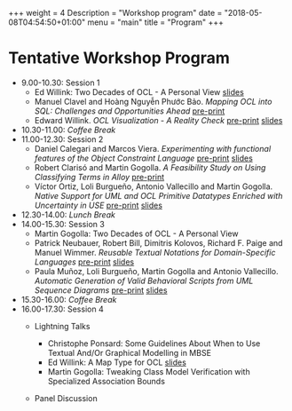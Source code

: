 +++
weight = 4
Description = "Workshop program"
date = "2018-05-08T04:54:50+01:00"
menu = "main"
title = "Program"
+++

# Tentative Workshop Program

* 9.00-10.30: Session 1 
  * Ed Willink: Two Decades of OCL - A Personal View [slides](slides/OCL2019_slides_keynote.pdf)
  * Manuel Clavel and Hoàng Nguyễn Phước Bảo. *Mapping OCL into SQL:
    Challenges and Opportunities Ahead* 
    [pre-print](./papers/OCL2019_paper_110.pdf)
  * Edward Willink. *OCL Visualization - A Reality Check* [pre-print](papers/OCL2019_paper_011.pdf) [slides](slides/OCL2019_slides_011.pdf)
* 10.30-11.00: *Coffee Break*
* 11.00-12.30: Session 2  
  * Daniel Calegari and Marcos Viera. *Experimenting with functional
    features of the Object Constraint Language* [pre-print](papers/OCL2019_paper_101.pdf) [slides](slides/OCL2019_slides_101.pdf)
  * Robert Clarisó and Martin Gogolla. *A Feasibility Study on Using
    Classifying Terms in Alloy* [pre-print](papers/OCL2019_paper_000.pdf)
  * Víctor Ortiz, Loli Burgueño, Antonio Vallecillo and Martin
    Gogolla. *Native Support for UML and OCL Primitive Datatypes
    Enriched with Uncertainty in USE*
    [pre-print](papers/OCL2019_paper_100.pdf) [slides](slides/OCL2019_slides_100.pdf)
* 12.30-14.00: *Lunch Break*
* 14.00-15.30: Session 3  
  * Martin Gogolla: Two Decades of OCL - A Personal View
  * Patrick Neubauer, Robert Bill, Dimitris Kolovos, Richard F. Paige
    and Manuel Wimmer. *Reusable Textual Notations for Domain-Specific
    Languages* [pre-print](papers/OCL2019_paper_001.pdf) [slides](slides/OCL2019_slides_001.pdf)
  * Paula Muñoz, Loli Burgueño, Martin Gogolla and Antonio
    Vallecillo. *Automatic Generation of Valid Behavioral Scripts from
    UML Sequence Diagrams* [pre-print](papers/OCL2019_paper_010.pdf) [slides](slides/OCL2019_slides_010.pdf)
* 15.30-16.00: *Coffee Break*
* 16.00-17.30: Session 4 
  * Lightning Talks 
      * Christophe Ponsard: Some Guidelines About When to Use Textual And/Or Graphical Modelling in MBSE
      * Ed Willink: A Map Type for OCL [slides](slides/OCL2019_slides_lightning_2.pdf)
      * Martin Gogolla: Tweaking Class Model Verification with Specialized Association Bounds

  * Panel Discussion
